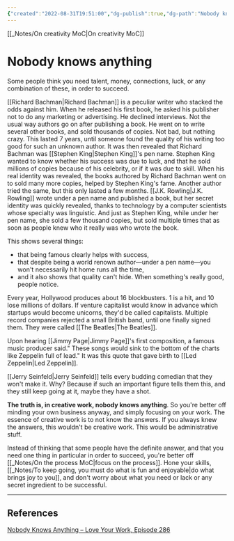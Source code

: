 ```yaml
---
{"created":"2022-08-31T19:51:00","dg-publish":true,"dg-path":"Nobody knows anything.md","permalink":"/nobody-knows-anything/","dgPassFrontmatter":true,"updated":"2024-12-22T16:24:18.241+01:00"}
---
```


[[_Notes/On creativity MoC\|On creativity MoC]]
# Nobody knows anything

Some people think you need talent, money, connections, luck, or any combination of these, in order to succeed.

[[Richard Bachman\|Richard Bachman]] is a peculiar writer who stacked the odds against him. When he released his first book, he asked his publisher not to do any marketing or advertising. He declined interviews. Not the usual way authors go on after publishing a book. 
He went on to write several other books, and sold thousands of copies. Not bad, but nothing crazy. This lasted 7 years, until someone found the quality of his writing too good for such an unknown author. It was then revealed that Richard Bachman was [[Stephen King\|Stephen King]]'s pen name. 
Stephen King wanted to know whether his success was due to luck, and that he sold millions of copies because of his celebrity, or if it was due to skill. 
When his real identity was revealed, the books authored by Richard Bachman went on to sold many more copies, helped by Stephen King's fame. 
Another author tried the same, but this only lasted a few months. [[J.K. Rowling\|J.K. Rowling]] wrote under a pen name and published a book, but her secret identity was quickly revealed, thanks to technology by a computer scientists whose specialty was linguistic. And just as Stephen King, while under her pen name, she sold a few thousand copies, but sold multiple times that as soon as people knew who it really was who wrote the book.

This shows several things: 
- that being famous clearly helps with success,
- that despite being a world renown author—under a pen name—you won't necessarily hit home runs all the time,
- and it also shows that quality can't hide. When something's really good, people notice.

Every year, Hollywood produces about 16 blockbusters. 1 is a hit, and 10 lose millions of dollars. 
If venture capitalist would know in advance which startups would become unicorns, they'd be called capitalists.
Multiple record companies rejected a small British band, until one finally signed them. They were called [[The Beatles\|The Beatles]].

Upon hearing [[Jimmy Page\|Jimmy Page]]'s first composition, a famous music producer said." These songs would sink to the bottom of the charts like Zeppelin full of lead." It was this quote that gave birth to [[Led Zeppelin\|Led Zeppelin]].

[[Jerry Seinfeld\|Jerry Seinfeld]] tells every budding comedian that they won't make it. Why? Because if such an important figure tells them this, and they still keep going at it, maybe they have a shot.

**The truth is, in creative work, nobody knows anything**. So you're better off minding your own business anyway, and simply focusing on your work. 
The essence of creative work is to not know the answers. If you always knew the answers, this wouldn't be creative work. This would be administrative stuff.

Instead of thinking that some people have the definite answer, and that you need one thing in particular in order to succeed, you're better off [[_Notes/On the process MoC\|focus on the process]]. Hone your skills, [[_Notes/To keep going, you must do what is fun and enjoyable\|do what brings joy to you]], and don't worry about what you need or lack or any secret ingredient to be successful.

---
## References
[Nobody Knows Anything – Love Your Work, Episode 286](https://kadavy.net/blog/posts/nobody-knows-anything/)